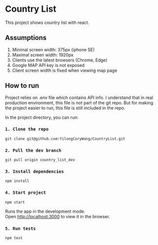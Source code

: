 # Country List

This project shows country list with react.

## Assumptions

1. Minimal screen width: 375px (iphone SE)
2. Maximal screen width: 1920px
3. Clients use the latest browsers (Chrome, Edge)
4. Google MAP API key is not exposed
5. Client screen width is fixed when viewing map page

## How to run

Project relies on .env file which contains API info. I understand that in real production environment, this file is not part of the git repo. But for making the project easier to run, this file is still included in the repo.

In the project directory, you can run:


### `1. Clone the repo`
```shell
git clone git@github.com:YilongCoryWang/CountryList.git
```

### `2. Pull the dev branch`
```shell
git pull origin country_list_dev
```

### `3. Install dependencies`
```shell
npm install
```

### `4. Start project`
```shell
npm start
```
Runs the app in the development mode.\
Open [http://localhost:3000](http://localhost:3000) to view it in the browser.

### `5. Run tests`
```shell
npm test
```
